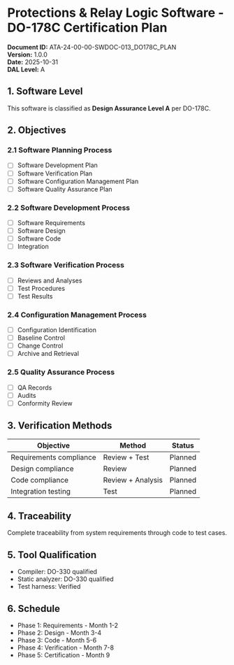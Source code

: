 # Protections & Relay Logic Software - DO-178C Certification Plan

**Document ID:** ATA-24-00-00-SWDOC-013_DO178C_PLAN  
**Version:** 1.0.0  
**Date:** 2025-10-31  
**DAL Level:** A

## 1. Software Level

This software is classified as **Design Assurance Level A** per DO-178C.

## 2. Objectives

### 2.1 Software Planning Process
- [ ] Software Development Plan
- [ ] Software Verification Plan
- [ ] Software Configuration Management Plan
- [ ] Software Quality Assurance Plan

### 2.2 Software Development Process
- [ ] Software Requirements
- [ ] Software Design
- [ ] Software Code
- [ ] Integration

### 2.3 Software Verification Process
- [ ] Reviews and Analyses
- [ ] Test Procedures
- [ ] Test Results

### 2.4 Configuration Management Process
- [ ] Configuration Identification
- [ ] Baseline Control
- [ ] Change Control
- [ ] Archive and Retrieval

### 2.5 Quality Assurance Process
- [ ] QA Records
- [ ] Audits
- [ ] Conformity Review

## 3. Verification Methods

| Objective | Method | Status |
|-----------|--------|--------|
| Requirements compliance | Review + Test | Planned |
| Design compliance | Review | Planned |
| Code compliance | Review + Analysis | Planned |
| Integration testing | Test | Planned |

## 4. Traceability

Complete traceability from system requirements through code to test cases.

## 5. Tool Qualification

- Compiler: DO-330 qualified
- Static analyzer: DO-330 qualified
- Test harness: Verified

## 6. Schedule

- Phase 1: Requirements - Month 1-2
- Phase 2: Design - Month 3-4
- Phase 3: Code - Month 5-6
- Phase 4: Verification - Month 7-8
- Phase 5: Certification - Month 9
